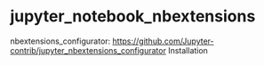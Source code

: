 # jupyter_notebook_nbextensions
nbextensions_configurator: https://github.com/Jupyter-contrib/jupyter_nbextensions_configurator
Installation
